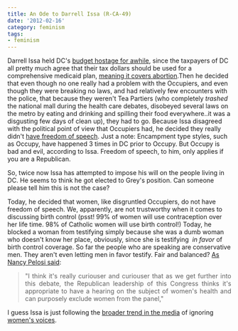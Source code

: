 ```yaml
---
title: An Ode to Darrell Issa (R-CA-49)
date: '2012-02-16'
category: feminism
tags:
- feminism
---
```


<div dir="ltr" style="text-align:left;">

Darrell Issa held DC's <a href="http://www.rollcall.com/news/Darrell_Issa_Proposes_DC_Budget_Power_Abortion_Funding_Ban-210279-1.html" target="_blank">budget hostage for awhile</a>, since the taxpayers of DC all pretty much agree that their tax dollars should be used for a comprehensive medicaid plan, <a href="http://www.huffingtonpost.com/2011/11/15/washington-dc-abortion-ban_n_1095886.html" target="_blank">meaning it covers abortion</a>.Then he decided that even though no one really had a problem with the Occupiers, and even though they were breaking no laws, and had relatively few encounters with the police, that because they weren't Tea Partiers (who completely <i>trashed</i> the national mall during the health care debates, disobeyed several laws on the metro by eating and drinking and spilling their food everywhere..it was a disgusting few days of clean up), they had to go. Because Issa disagreed with the political point of view that Occupiers had, he decided they really didn't <a href="http://www.washingtonpost.com/blogs/federal-eye/post/darrell-issa-plans-hearing-on-occupy-dcs-risk-to-public-safety/2012/01/17/gIQAIMZM6P_blog.html" target="_blank">have freedom of speech</a>. Just a note: Encampment type styles, such as Occupy, have happened 3 times in DC prior to Occupy. But Occupy is bad and evil, according to Issa. Freedom of speech, to him, only applies if you are a Republican.

So, twice now Issa has attempted to impose his will on the people living in DC. He seems to think he got elected to Grey's position. Can someone please tell him this is not the case?

<!--more-->

Today, he decided that women, like disgruntled Occupiers, do not have freedom of speech. We, apparently, are not trustworthy when it comes to discussing birth control (psst! 99% of women will use contraception over her life time. 98% of Catholic women will use birth control!) Today, he blocked a woman from testifying simply because she was a dumb woman who doesn't know her place, obviously, since she is testifying  <i>in favor </i>of birth control coverage. So far the people who are speaking are conservative men. They aren't even letting men in favor testify. Fair and balanced?
<a href="http://www.blogger.com/goog_599160718">
</a>
<a href="http://www.huffingtonpost.com/2012/02/16/nancy-pelosi-gop-birth-control_n_1282002.html?ncid=edlinkusaolp00000009" target="_blank">As Nancy Pelosi said</a>:
<div class="news_main_info">
<div class="reaction_pannel_v3 facebookvote_v2 politics_vertical_bg_link">
<div class="clearfix"></div>
<div style="text-align:justify;">
<blockquote>"I think it's really curiouser and curiouser that as we get further into this debate, the Republican leadership of this Congress thinks it's appropriate to have a hearing on the subject of women's health and can purposely exclude women from the panel,"</blockquote>
</div>
I guess Issa is just following the <a href="http://thinkprogress.org/media/2012/02/10/423211/cable-report-birth-control-men-women/" target="_blank">broader trend in the media</a> of ignoring <a href="http://www.huffingtonpost.com/daniella-gibbs-leger/male-privilege-and-the-bi_b_1274777.html" target="_blank">women's voices</a>.

</div>
</div>
</div>
<div class="tags_holder clearfix"></div>
